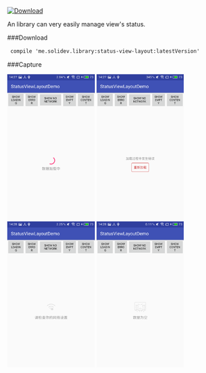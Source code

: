[![Download](https://api.bintray.com/packages/solid/maven/StatusViewLayout/images/download.svg) ](https://bintray.com/solid/maven/StatusViewLayout/_latestVersion)

An library can very easily manage view's status.

###Download
 ```html
  compile 'me.solidev.library:status-view-layout:latestVersion'
 ```
###Capture

 <img src="capture/loading.png" width = "40%" />
 <img src="capture/error.png" width = "40%" />
 <img src="capture/no_net.png" width = "40%" />
 <img src="capture/empty.png" width = "40%" />
